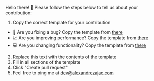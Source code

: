 Hello there! 👋 
Please follow the steps below to tell us about your contribution:

1. Copy the correct template for your contribution
  - 🐛 Are you fixing a bug? Copy the template from [there](https://gist.github.com/alexZajac/d82e0ed1d75cc6b06bc747d1b00aafca)
  - 📈 Are you improving performance? Copy the template from [there](https://gist.github.com/alexZajac/01b83283abb8993550f4ab8c7f721e5c)
  - 💻 Are you changing functionality? Copy the template from [there](https://gist.github.com/alexZajac/b02b7428066eca7b2ea81b608a1a0412)
2. Replace this text with the contents of the template 
3. Fill in all sections of the template
4. Click "Create pull request"
5. Feel free to ping me at [dev@alexandrezajac.com](mailto:dev@alexandrezajac.com)
